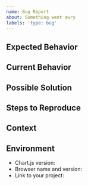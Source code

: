 ```yaml
---
name: Bug Report
about: Something went awry
labels: 'type: bug'
---
```


<!--
  Need help or support? Please don't open an issue!
  Head to https://stackoverflow.com/questions/tagged/chart.js

  Bug reports MUST be submitted with an interactive example:
  https://codepen.io/pen?template=JXVYzq

  Chart.js 1.x is NOT supported anymore, new issues will be disregarded.
-->

## Expected Behavior
<!-- Tell us what should happen -->

## Current Behavior
<!-- Tell us what happens instead of the expected behavior -->

## Possible Solution
<!--
  Not obligatory, but suggest a fix/reason for the bug,
  or ideas how to implement the addition or change
-->

## Steps to Reproduce
<!--
  Provide a link to a live example. Bug reports MUST be submitted with an
  interactive example (https://codepen.io/pen?template=JXVYzq).

  If filing a bug against `master`, you may reference the latest code via
  https://www.chartjs.org/dist/master/chart.min.js (changing the filename to
  point at the file you need as appropriate). Do not rely on these files for
  production purposes as they may be removed at any time.
-->

## Context
<!--
  How has this issue affected you? What are you trying to accomplish? Providing
  context helps us come up with a solution that is most useful in the real world
-->

## Environment
<!-- Include as many relevant details about the environment you experienced the bug in -->
* Chart.js version:
* Browser name and version:
* Link to your project:
